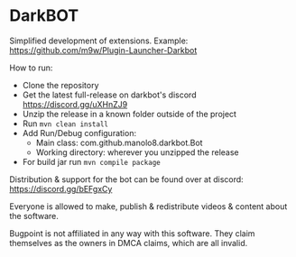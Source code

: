 # DarkBOT

Simplified development of extensions.
Example: https://github.com/m9w/Plugin-Launcher-Darkbot


How to run:
- Clone the repository
- Get the latest full-release on darkbot's discord https://discord.gg/uXHnZJ9
- Unzip the release in a known folder outside of the project
- Run `mvn clean install`
- Add Run/Debug configuration:
  - Main class: com.github.manolo8.darkbot.Bot
  - Working directory: wherever you unzipped the release
- For build jar run `mvn compile package`

Distribution & support for the bot can be found over at discord: https://discord.gg/bEFgxCy

Everyone is allowed to make, publish & redistribute videos & content about the software.

Bugpoint is not affiliated in any way with this software. They claim themselves as the owners in DMCA claims, which are all invalid.
